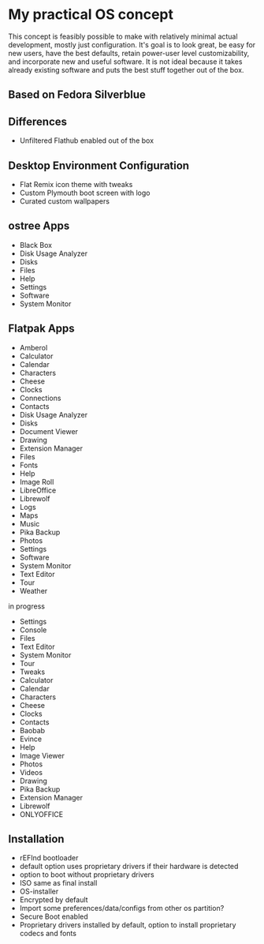 # My practical OS concept
This concept is feasibly possible to make with relatively minimal actual development, mostly just configuration. It's goal is to look great, be easy for new users, have the best defaults, retain power-user level customizability, and incorporate new and useful software. It is not ideal because it takes already existing software and puts the best stuff together out of the box.

## Based on Fedora Silverblue

## Differences
* Unfiltered Flathub enabled out of the box

## Desktop Environment Configuration
* Flat Remix icon theme with tweaks
* Custom Plymouth boot screen with logo
* Curated custom wallpapers

## ostree Apps
* Black Box
* Disk Usage Analyzer
* Disks
* Files
* Help
* Settings
* Software
* System Monitor

## Flatpak Apps
* Amberol
* Calculator
* Calendar
* Characters
* Cheese
* Clocks
* Connections
* Contacts
* Disk Usage Analyzer
* Disks
* Document Viewer
* Drawing
* Extension Manager
* Files
* Fonts
* Help
* Image Roll
* LibreOffice
* Librewolf
* Logs
* Maps
* Music
* Pika Backup
* Photos
* Settings
* Software
* System Monitor
* Text Editor
* Tour
* Weather




in progress
* Settings
* Console
* Files
* Text Editor
* System Monitor
* Tour
* Tweaks
* Calculator
* Calendar
* Characters
* Cheese
* Clocks
* Contacts
* Baobab
* Evince
* Help
* Image Viewer
* Photos
* Videos
* Drawing
* Pika Backup
* Extension Manager
* Librewolf
* ONLYOFFICE
## Installation
* rEFInd bootloader
* default option uses proprietary drivers if their hardware is detected
* option to boot without proprietary drivers
* ISO same as final install
* OS-installer
* Encrypted by default
* Import some preferences/data/configs from other os partition?
* Secure Boot enabled
* Proprietary drivers installed by default, option to install proprietary codecs and fonts
